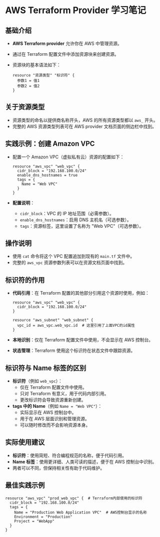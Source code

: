 # AWS Terraform Provider 学习笔记

## 基础介绍

-   **AWS Terraform provider** 允许你在 AWS 中管理资源。

-   通过在 Terraform 配置文件中添加资源块来创建资源。

-   资源块的基本语法如下：

    ``` hcl
    resource "资源类型" "标识符" {
      参数1 = 值1
      参数2 = 值2
    }
    ```

## 关于资源类型

-   资源类型的命名以提供商名称开头，AWS 的所有资源类型都以 `aws_` 开头。
-   完整的 AWS 资源类型列表可在 AWS provider 文档页面的侧边栏中找到。

## 实践示例：创建 Amazon VPC

-   配置一个 Amazon VPC（虚拟私有云）资源的配置如下：

    ``` hcl
    resource "aws_vpc" "web_vpc" {
      cidr_block = "192.168.100.0/24"
      enable_dns_hostnames = true
      tags = {
        Name = "Web VPC"
      }
    }
    ```

-   **配置说明**：

    -   `cidr_block`：VPC 的 IP 地址范围（必需参数）。
    -   `enable_dns_hostnames`：启用 DNS 主机名（可选参数）。
    -   `tags`：资源标签，这里设置了名称为 "Web VPC"（可选参数）。

## 操作说明

-   使用 `cat` 命令将这个 VPC 配置追加到现有的 `main.tf` 文件中。
-   完整的 `aws_vpc` 资源参数列表可以在资源文档页面中找到。

## 标识符的作用

-   **代码引用**：在 Terraform 配置的其他部分引用这个资源时使用，例如：

    ``` hcl
    resource "aws_vpc" "web_vpc" {
      cidr_block = "192.168.100.0/24"
    }

    resource "aws_subnet" "web_subnet" {
      vpc_id = aws_vpc.web_vpc.id  # 这里引用了上面VPC的id属性
    }
    ```

-   **本地识别**：仅在 Terraform 配置文件中使用，不会显示在 AWS 控制台。

-   **状态管理**：Terraform 使用这个标识符在状态文件中跟踪资源。

## 标识符与 Name 标签的区别

-   **标识符**（例如 `web_vpc`）：
    -   仅在 Terraform 配置文件中使用。
    -   只对 Terraform 有意义，用于代码内部引用。
    -   更改标识符会导致资源重新创建。
-   **tags 中的 Name**（例如 `Name = "Web VPC"`）：
    -   实际显示在 AWS 控制台中。
    -   用于在 AWS 层面识别和管理资源。
    -   可以随时修改而不会影响资源本身。

## 实际使用建议

-   **标识符**：使用简短、符合编程规范的名称，便于代码引用。
-   **Name 标签**：使用更详细、人类可读的描述，便于在 AWS 控制台中识别。
-   两者可以不同，但保持相关性有助于代码维护。

## 最佳实践示例

``` hcl
resource "aws_vpc" "prod_web_vpc" {  # Terraform内部使用的标识符
  cidr_block = "192.168.100.0/24"
  tags = {
    Name = "Production Web Application VPC"  # AWS控制台显示的名称
    Environment = "Production"
    Project = "WebApp"
  }
}
```
